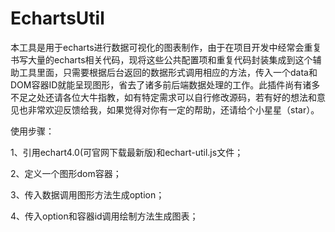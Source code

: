 # EchartsUtil
本工具是用于echarts进行数据可视化的图表制作，由于在项目开发中经常会重复书写大量的echarts相关代码，现将这些公共配置项和重复代码封装集成到这个辅助工具里面，只需要根据后台返回的数据形式调用相应的方法，传入一个data和DOM容器ID就能呈现图形，省去了诸多前后端数据处理的工作。此插件尚有诸多不足之处还请各位大牛指教，如有特定需求可以自行修改源码，若有好的想法和意见也非常欢迎反馈给我，如果觉得对你有一定的帮助，还请给个小星星（star）。

使用步骤：

1、引用echart4.0(可官网下载最新版)和echart-util.js文件；

2、定义一个图形dom容器；

3、传入数据调用图形方法生成option；

4、传入option和容器id调用绘制方法生成图表；
